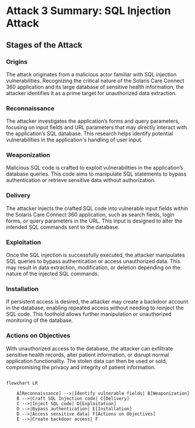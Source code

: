# Attack 3 Summary: SQL Injection Attack

## Stages of the Attack

### Origins
The attack originates from a malicious actor familiar with SQL injection vulnerabilities. Recognizing the critical nature of the Solaris Care Connect 360 application and its large database of sensitive health information, the attacker identifies it as a prime target for unauthorized data extraction.

### Reconnaissance
The attacker investigates the application’s forms and query parameters, focusing on input fields and URL parameters that may directly interact with the application’s SQL database. This research helps identify potential vulnerabilities in the application's handling of user input.

### Weaponization
Malicious SQL code is crafted to exploit vulnerabilities in the application’s database queries. This code aims to manipulate SQL statements to bypass authentication or retrieve sensitive data without authorization.

### Delivery
The attacker injects the crafted SQL code into vulnerable input fields within the Solaris Care Connect 360 application, such as search fields, login forms, or query parameters in the URL. This input is designed to alter the intended SQL commands sent to the database.

### Exploitation
Once the SQL injection is successfully executed, the attacker manipulates SQL queries to bypass authentication or access unauthorized data. This may result in data extraction, modification, or deletion depending on the nature of the injected SQL commands.

### Installation
If persistent access is desired, the attacker may create a backdoor account in the database, enabling repeated access without needing to reinject the SQL code. This foothold allows further manipulation or unauthorized monitoring of the database.

### Actions on Objectives
With unauthorized access to the database, the attacker can exfiltrate sensitive health records, alter patient information, or disrupt normal application functionality. The stolen data can then be used or sold, compromising the privacy and integrity of patient information.

```mermaid

flowchart LR

    A[Reconnaissance] -->|Identify vulnerable fields| B[Weaponization]
    B -->|Craft SQL Injection code| C[Delivery]
    C -->|Inject SQL code| D[Exploitation]
    D -->|Bypass authentication| E[Installation]
    D -->|Access sensitive data| F[Actions on Objectives]
    E -->|Create backdoor access| F
